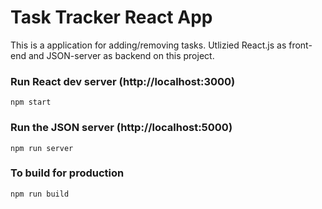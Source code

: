 # Task Tracker React App

This is a application for adding/removing tasks. Utlizied React.js as front-end and JSON-server as backend on this project.

### Run React dev server (http://localhost:3000)

```
npm start
```

### Run the JSON server (http://localhost:5000)

```
npm run server
```

### To build for production

```
npm run build
```
